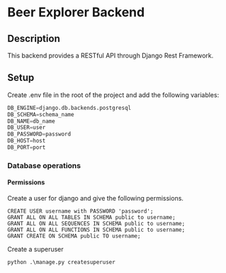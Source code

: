 # Beer Explorer Backend

## Description
This backend provides a RESTful API through Django Rest Framework.

## Setup

Create .env file in the root of the project and add the following variables:
```python
DB_ENGINE=django.db.backends.postgresql
DB_SCHEMA=schema_name
DB_NAME=db_name
DB_USER=user
DB_PASSWORD=password
DB_HOST=host
DB_PORT=port
```

### Database operations

#### Permissions

Create a user for django and give the following permissions.

```
CREATE USER username with PASSWORD 'password';
GRANT ALL ON ALL TABLES IN SCHEMA public to username;
GRANT ALL ON ALL SEQUENCES IN SCHEMA public to username;
GRANT ALL ON ALL FUNCTIONS IN SCHEMA public to username;
GRANT CREATE ON SCHEMA public TO username;
```

Create a superuser

```
python .\manage.py createsuperuser
```